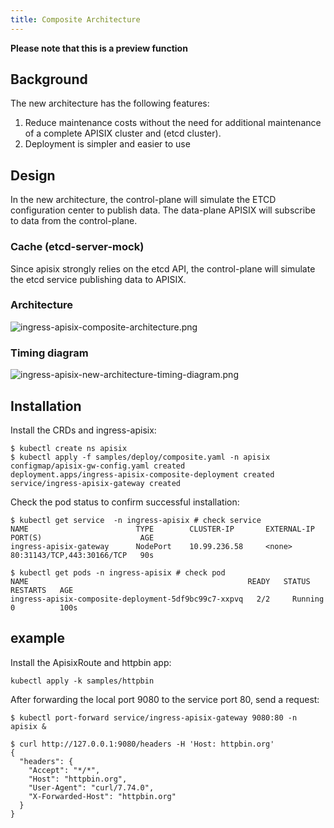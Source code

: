 ```yaml
---
title: Composite Architecture 
---
```


<!--
#
# Licensed to the Apache Software Foundation (ASF) under one or more
# contributor license agreements.  See the NOTICE file distributed with
# this work for additional information regarding copyright ownership.
# The ASF licenses this file to You under the Apache License, Version 2.0
# (the "License"); you may not use this file except in compliance with
# the License.  You may obtain a copy of the License at
#
#     http://www.apache.org/licenses/LICENSE-2.0
#
# Unless required by applicable law or agreed to in writing, software
# distributed under the License is distributed on an "AS IS" BASIS,
# WITHOUT WARRANTIES OR CONDITIONS OF ANY KIND, either express or implied.
# See the License for the specific language governing permissions and
# limitations under the License.
#
-->

**Please note that this is a preview function**

## Background

The new architecture has the following features:

1. Reduce maintenance costs without the need for additional maintenance of a complete APISIX cluster and (etcd cluster).
2. Deployment is simpler and easier to use

## Design

In the new architecture, the control-plane will simulate the ETCD configuration center to publish data.
The data-plane APISIX will subscribe to data from the control-plane.

### Cache (etcd-server-mock)

Since apisix strongly relies on the etcd API, the control-plane will simulate the etcd service publishing data to APISIX.

### Architecture

![ingress-apisix-composite-architecture.png](../../../assets/images/ingress-apisix-composite-architecture.png)

### Timing diagram

![ingress-apisix-new-architecture-timing-diagram.png](../../../assets/images/ingress-apisix-new-architecture-timing-diagram.png)

## Installation

Install the CRDs and ingress-apisix:

```shell
$ kubectl create ns apisix
$ kubectl apply -f samples/deploy/composite.yaml -n apisix
configmap/apisix-gw-config.yaml created
deployment.apps/ingress-apisix-composite-deployment created
service/ingress-apisix-gateway created
```

Check the pod status to confirm successful installation:

```shell
$ kubectl get service  -n ingress-apisix # check service
NAME                        TYPE        CLUSTER-IP       EXTERNAL-IP   PORT(S)                      AGE
ingress-apisix-gateway      NodePort    10.99.236.58     <none>        80:31143/TCP,443:30166/TCP   90s

$ kubectl get pods -n ingress-apisix # check pod
NAME                                                 READY   STATUS    RESTARTS   AGE
ingress-apisix-composite-deployment-5df9bc99c7-xxpvq   2/2     Running   0          100s
```

## example

Install the ApisixRoute and httpbin app:

```shell
kubectl apply -k samples/httpbin
```

After forwarding the local port 9080 to the service port 80, send a request:

```shell
$ kubectl port-forward service/ingress-apisix-gateway 9080:80 -n apisix &

$ curl http://127.0.0.1:9080/headers -H 'Host: httpbin.org'
{
  "headers": {
    "Accept": "*/*", 
    "Host": "httpbin.org", 
    "User-Agent": "curl/7.74.0", 
    "X-Forwarded-Host": "httpbin.org"
  }
}
```
